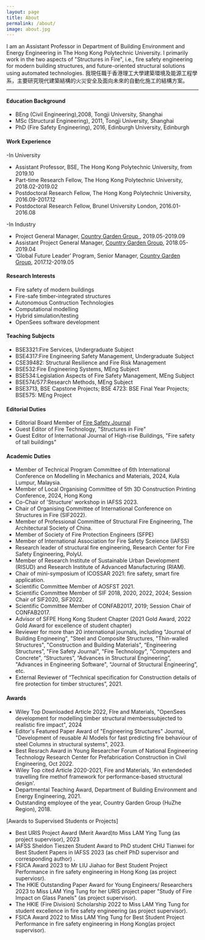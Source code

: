 ```yaml
---
layout: page
title: About
permalink: /about/
image: about.jpg
---
```


I am an Assistant Professor in Department of Building Environment and Energy Engineering in The Hong Kong Polytechnic University. I primarily work in the two aspects of "Structures in Fire", i.e., fire safety engineering for modern building structures, and future-oriented structural solutions using automated technologies. 
我現任職于香港理工大學建築環境及能源工程學系，主要研究現代建築結構的火災安全及面向未來的自動化施工的結構方案。

***

#### Education Background

* BEng (Civil Engineering),2008, Tongji University, Shanghai 
* MSc (Structural Engineering), 2011, Tongji University, Shanghai
* PhD (Fire Safety Engineering), 2016, Edinburgh University, Edinburgh


#### Work Experience
-In University
* Assistant Professor, BSE, The Hong Kong Polytechnic University, from 2019.10  
* Part-time Research Fellow, The Hong Kong Polytechnic University, 2018.02-2019.02 
* Postdoctoral Research Fellow, The Hong Kong Polytechnic University, 2016.09-2017.12
* Postdoctoral Research Fellow, Brunel University London, 2016.01-2016.08

-In Industry
* Project General Manager, [Country Garden Group ](https://www.bgy.com.cn/), 2019.05-2019.09 
* Assistant Project General Manager, [Country Garden Group](https://www.bgy.com.cn/), 2018.05-2019.04 
* ‘Global Future Leader’ Program, Senior Manager, [Country Garden Group](https://www.bgy.com.cn/), 2017.12-2019.05 


#### Research Interests
* Fire safety of modern buildings 
* Fire-safe timber-integrated structures
* Autonomous Contruction Technologies
* Computational modelling 
* Hybrid simulation/testing 
* OpenSees software development


#### Teaching Subjects
* BSE3321:Fire Services, Undergraduate Subject
* BSE4317:Fire Engineering Safety Management, Undergraduate Subject
* CSE39482: Structural Resilience and Fire Risk Management
* BSE532:Fire Engineering Systems, MEng Subject
* BSE534:Legislation Aspects of Fire Safety Management, MEng Subject
* BSE574/577:Research Methods, MEng Subject
* BSE3713, BSE Capstone Projects; BSE 4723: BSE Final Year Projects; BSE575: MEng Project

#### Editorial Duties
* Editorial Board Member of [Fire Safety Journal](https://www.sciencedirect.com/journal/fire-safety-journal)
* Guest Editor of Fire Technology, "Structures in Fire"
* Guest Editor of International Journal of High-rise Buildings, "Fire safety of tall buildings"

#### Academic Duties
* Member of Technical Program Committee of 6th International Conference on Modelling in Mechanics and Materials, 2024, Kula Lumpur, Malaysia.
* Member of Local Organising Committee of 5th 3D Construction Printing Conference, 2024, Hong Kong
* Co-Chair of 'Structure' workshop in IAFSS 2023.
* Chair of Organising Committee of International Conference on Structures in Fire (SIF2022).
* Member of Professional Committee of Structural Fire Engineering, The Architectural Society of China.
* Member of Society of Fire Protection Engineers (SFPE)
* Member of International Association for Fire Safety Sceience (IAFSS)
* Research leader of structural fire engineering, Research Center for Fire Safety Engineering, PolyU.
* Member of Research Institute of Sustainable Urban Development (RISUD) and Research Institute of Advanced Manufacturing (RIAM).
* Chair of mini-symposium of ICOSSAR 2021: fire safety, smart fire application.
* Scientific Committee Member of AOSFST 2021.
* Scientific Committee Member of SIF 2018, 2020, 2022, 2024; Session Chair of SIF2020, SiF2022.
* Scientific Committee Member of CONFAB2017, 2019; Session Chair of CONFAB2017.
* Advisor of SFPE Hong Kong Student Chapter (2021 Gold Award, 2022 Gold Award for excellence of student chapter)
* Reviewer for more than 20 international journals, including "Journal of Building Engineeing", "Steel and Composite Structures, "Thin-walled Structures", "Construction and Building Materials", “Engineering Structures”, "Fire Safety Journal", "Fire Technology", "Computers and Concrete", “Structures”, “Advances in Structural Engineering”, "Advances in Engineering Software", “Journal of Structural Engineering”, etc.
* External Reviewer of “Technical specification for Construction details of fire protection for timber structures”, 2021. 

#### Awards
* Wiley Top Downloaded Article 2022, FIre and Materials, "OpenSees development for modelling timber structural memberssubjected to realistic fire impact", 2024
* Editor's Featured Paper Award of "Engineering Structures" Journal, "Development of reusable AI Models for fast predicting fire behaviour of steel Columns in structural systems", 2023. 
* Best Resrach Award in Young Researcher Forum of National Engineering Technology Research Center for Prefabrication Construction in Civil Engineering, Oct 2022.
* Wiley Top cited Article 2020-2021, Fire and Materials, 'An extendeded travelling fire methof framework for performance-based structural design'.
* Departmental Teaching Award, Department of Building Environment and Energy Engineering, 2021.
* Outstanding employee of the year, Country Garden Group (HuZhe Region), 2018.

[Awards to Supervised Students or Projects]
* Best URIS Project Award (Merit Award)to Miss LAM Ying Tung (as project supervisor), 2023
* IAFSS Sheldon Tieszen Student Award to PhD student CHU Tianwei for Best Student Papers in IAFSS 2023 (as cheif PhD supervisor and corresponding author) .
* FSICA Award 2023 to Mr LIU Jiahao for Best Student Project Performance in fire safety engineering in Hong Kong (as project superviosr).
* The HKIE Outstanding Paper Award for Young Engineers/ Researchers 2023 to Miss LAM Ying Tung for her URIS project paper "Study of Fire Impact on Glass Panels" (as project supervisor).
* The HKIE (Fire Division) Scholarship 2022 to Miss LAM Ying Tung for student excellence in fire safety engineering (as project supervisor).
* FSICA Award 2022 to Miss LAM Ying Tung for Best Student Project Performance in fire safety engineering in Hong Kong(as project supervisor).
